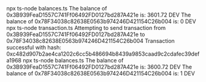 <div id="termynal" data-termynal>
    <span data-ty="input"><span class="file-path"></span>npx ts-node balances.ts</span>
    <span data-ty>The balance of 0x3B939FeaD1557C741Ff06492FD0127bd287A421e is: 3601.72 DEV</span>
    <span data-ty>The balance of 0x78F34038c82638E0563b974246D421154C26b004 is: 0 DEV</span>
    <br>
    <span data-ty="input"><span class="file-path">npx ts-node transaction.ts</span>
    <span data-ty>Attempting to send transaction from 0x3B939FeaD1557C741Ff06492FD0127bd287A421e to 0x78F34038c82638E0563b974246D421154C26b004</span>
    <span data-ty>Transaction successful with hash: 0xc482d907b2ae4ca1202c6cc5b486694b8439a9853caad9c2cdafec39defa1968</span>
    <span data-ty="input"><span class="file-path">npx ts-node balances.ts</span>
    <span data-ty>The balance of 0x3B939FeaD1557C741Ff06492FD0127bd287A421e is: 3600.72 DEV</span>
    <span data-ty>The balance of 0x78F34038c82638E0563b974246D421154C26b004 is: 1 DEV</span>
    <span data-ty="input"><span class="file-path"></span>
</div>
